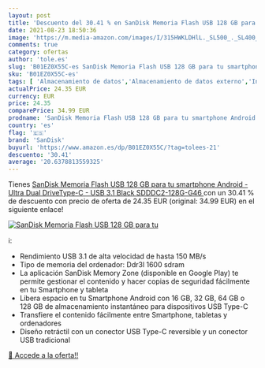 ```yaml
---
layout: post
title: 'Descuento del 30.41 % en SanDisk Memoria Flash USB 128 GB para tu'
date: 2021-08-23 18:50:36
image: 'https://m.media-amazon.com/images/I/315HWKLDHlL._SL500_._SL400_.jpg'
comments: true
category: ofertas
author: 'tole.es'
slug: 'B01EZ0X55C-es SanDisk Memoria Flash USB 128 GB para tu smartphone...'
sku: 'B01EZ0X55C-es'
tags: [ 'Almacenamiento de datos','Almacenamiento de datos externo','Informática','Memorias USB','android','sandisk', ]
actualPrice: 24.35 EUR
currency: EUR
price: 24.35
comparePrice: 34.99 EUR
prodname: 'SanDisk Memoria Flash USB 128 GB para tu smartphone Android - Ultra Dual DriveType-C - USB 3.1  Black  SDDDC2-128G-G46 '
country: 'es'
flag: '🇪🇸'
brand: 'SanDisk'
buyurl: 'https://www.amazon.es/dp/B01EZ0X55C/?tag=tolees-21'
descuento: '30.41'
average: '20.6378813559325'
---
```


Tienes [SanDisk Memoria Flash USB 128 GB para tu smartphone Android - Ultra Dual DriveType-C - USB 3.1  Black  SDDDC2-128G-G46 ](https://www.amazon.es/dp/B01EZ0X55C/?tag=tolees-21) con un 30.41 % de descuento con precio de oferta de 24.35 EUR (original: 34.99 EUR) en el siguiente enlace!

[![SanDisk Memoria Flash USB 128 GB para tu](https://m.media-amazon.com/images/I/315HWKLDHlL._SL500_._SL400_.jpg)](https://www.amazon.es/dp/B01EZ0X55C/?tag=tolees-21)

ℹ️:

- Rendimiento USB 3.1 de alta velocidad de hasta 150 MB/s
- Tipo de memoria del ordenador: Ddr3l 1600 sdram
- La aplicación SanDisk Memory Zone (disponible en Google Play) te permite gestionar el contenido y hacer copias de seguridad fácilmente en tu Smartphone y tableta
- Libera espacio en tu Smartphone Android con 16 GB, 32 GB, 64 GB o 128 GB de almacenamiento instantáneo para dispositivos USB Type-C
- Transfiere el contenido fácilmente entre Smartphone, tabletas y ordenadores
- Diseño retráctil con un conector USB Type-C reversible y un conector USB tradicional

[🛒 Accede a la oferta!!](https://www.amazon.es/dp/B01EZ0X55C/?tag=tolees-21)
